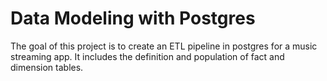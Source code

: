 # Data Modeling with Postgres

The goal of this project is to create an ETL pipeline in postgres for a music streaming app. It includes the definition and population of fact and dimension tables.

